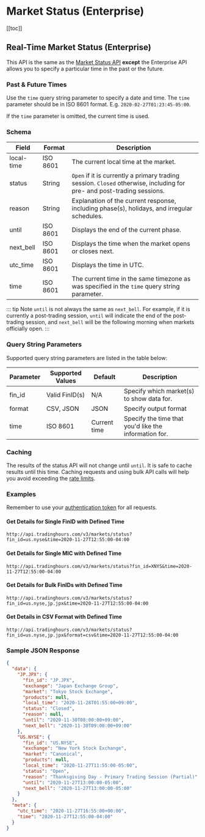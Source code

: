 # Market Status (Enterprise)

[[toc]]

## Real-Time Market Status (Enterprise)

This API is the same as the [Market Status API](../endpoints/market-status.md) **except** the Enterprise API allows you to specify a particular time in the past or the future.

### Past & Future Times

Use the `time` query string parameter to specify a date and time. The `time` parameter should be in ISO 8601 format. E.g. `2020-02-27T01:23:45-05:00`.

If the `time` parameter is omitted, the current time is used.

### Schema
| Field | Format | Description |
| ------------- | ------------- | --------- |
| local-time | ISO 8601 | The current local time at the market. |
| status | String | `Open` if it is currently a primary trading session. `Closed` otherwise, including for pre- and post-trading sessions. |
| reason | String | Explanation of the current response, including phase(s), holidays, and irregular schedules. |
| until | ISO 8601 | Displays the end of the current phase. |
| next_bell | ISO 8601 | Displays the time when the market opens or closes next. |
| utc_time | ISO 8601 | Displays the time in UTC. |
| time | ISO 8601 | The current time in the same timezone as was specified in the `time` query string parameter. |


::: tip Note
`until` is not always the same as `next_bell`. For example, if it is currently a post-trading session, `until` will indicate the end of the post-trading session, and `next_bell` will be the following morning when markets officially open.
:::

### Query String Parameters
Supported query string parameters are listed in the table below:

| Parameter | Supported Values | Default | Description |
| ------------- | ------------- | --------- | --------- |
| fin_id | Valid FinID(s) | N/A | Specify which market(s) to show data for. |
| format | CSV, JSON | JSON | Specify output format |
| time | ISO 8601 | Current time | Specify the time that you'd like the information for. |

### Caching

The results of the status API will not change until `until`.
It is safe to cache results until this time.
Caching requests and using bulk API calls will help you avoid exceeding the [rate limits](../api-details.md#rate-limits).

### Examples
Remember to use your [authentication token](../authentication.md) for all requests.

#### Get Details for Single FinID with Defined Time
```
http://api.tradinghours.com/v3/markets/status?fin_id=us.nyse&time=2020-11-27T12:55:00-04:00
```
#### Get Details for Single MIC with Defined Time
```
http://api.tradinghours.com/v3/markets/status?fin_id=XNYS&time=2020-11-27T12:55:00-04:00
```

#### Get Details for Bulk FinIDs with Defined Time

```
http://api.tradinghours.com/v3/markets/status?fin_id=us.nyse,jp.jpx&time=2020-11-27T12:55:00-04:00
```

#### Get Details in CSV Format with Defined Time

```
http://api.tradinghours.com/v3/markets/status?fin_id=us.nyse,jp.jpx&format=csv&time=2020-11-27T12:55:00-04:00
```

### Sample JSON Response

```json
{
  "data": {
    "JP.JPX": {
      "fin_id": "JP.JPX",
      "exchange": "Japan Exchange Group",
      "market": "Tokyo Stock Exchange",
      "products": null,
      "local_time": "2020-11-28T01:55:00+09:00",
      "status": "Closed",
      "reason": null,
      "until": "2020-11-30T08:00:00+09:00",
      "next_bell": "2020-11-30T09:00:00+09:00"
    },
    "US.NYSE": {
      "fin_id": "US.NYSE",
      "exchange": "New York Stock Exchange",
      "market": "Canonical",
      "products": null,
      "local_time": "2020-11-27T11:55:00-05:00",
      "status": "Open",
      "reason": "Thanksgiving Day - Primary Trading Session (Partial)",
      "until": "2020-11-27T13:00:00-05:00",
      "next_bell": "2020-11-27T13:00:00-05:00"
    }
  },
  "meta": {
    "utc_time": "2020-11-27T16:55:00+00:00",
    "time": "2020-11-27T12:55:00-04:00"
  }
}
```
